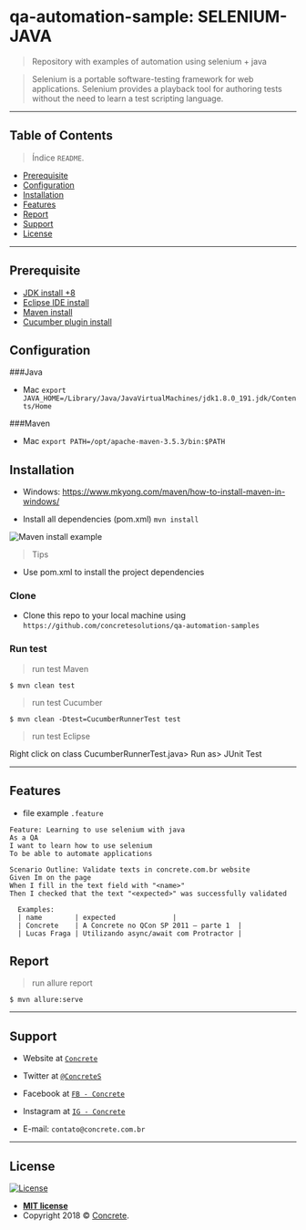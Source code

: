 # qa-automation-sample: SELENIUM-JAVA

> Repository with examples of automation using selenium + java

> Selenium is a portable software-testing framework for web applications. Selenium provides a playback tool for authoring tests without the need to learn a test scripting language.

---

## Table of Contents

> Índice `README`.

- [Prerequisite](#prerequisite)
- [Configuration](#configuration)
- [Installation](#installation)
- [Features](#features)
- [Report](#report)
- [Support](#support)
- [License](#license)

---

## Prerequisite

- [JDK install +8](https://www.oracle.com/technetwork/java/javase/downloads/index.html)
- [Eclipse IDE install](http://www.eclipse.org/downloads/)
- [Maven install](https://maven.apache.org/install.html)
- [Cucumber plugin install](http://toolsqa.com/cucumber/install-cucumber-eclipse-plugin/)


## Configuration
###Java
- Mac
`export JAVA_HOME=/Library/Java/JavaVirtualMachines/jdk1.8.0_191.jdk/Contents/Home`

###Maven
- Mac
`export PATH=/opt/apache-maven-3.5.3/bin:$PATH`

## Installation

- Windows:
https://www.mkyong.com/maven/how-to-install-maven-in-windows/

- Install all dependencies (pom.xml)
`mvn install`

![Maven install example](http://g.recordit.co/AC3WJT4g4D.gif)

> Tips

- Use pom.xml to install the project dependencies

### Clone

- Clone this repo to your local machine using `https://github.com/concretesolutions/qa-automation-samples`

### Run test

> run test Maven

```shell
$ mvn clean test
```

> run test Cucumber

```shell
$ mvn clean -Dtest=CucumberRunnerTest test
```

> run test Eclipse

Right click on class CucumberRunnerTest.java> Run as> JUnit Test


---

## Features
- file example `.feature`

```gherkin
Feature: Learning to use selenium with java 
As a QA
I want to learn how to use selenium 
To be able to automate applications 

Scenario Outline: Validate texts in concrete.com.br website
Given Im on the page
When I fill in the text field with "<name>"
Then I checked that the text "<expected>" was successfully validated

  Examples: 
  | name        | expected				|
  | Concrete	| A Concrete no QCon SP 2011 – parte 1	|
  | Lucas Fraga	| Utilizando async/await com Protractor	|
```

## Report

> run allure report

```shell
$ mvn allure:serve
```

---

## Support

- Website at <a href="https://concrete.com.br" target="_blank">`Concrete`</a>
- Twitter at <a href="https://twitter.com/ConcreteS" target="_blank">`@ConcreteS`</a>
- Facebook at <a href="https://www.facebook.com/ConcreteS" target="_blank">`FB - Concrete`</a>
- Instagram at <a href="https://www.instagram.com/concretebr" target="_blank">`IG - Concrete`</a>

- E-mail: `contato@concrete.com.br`

---

## License

[![License](http://img.shields.io/:license-mit-blue.svg?style=flat-square)](http://badges.mit-license.org)

- **[MIT license](http://opensource.org/licenses/mit-license.php)**
- Copyright 2018 © <a href="http://concrete.com.br" target="_blank">Concrete</a>.